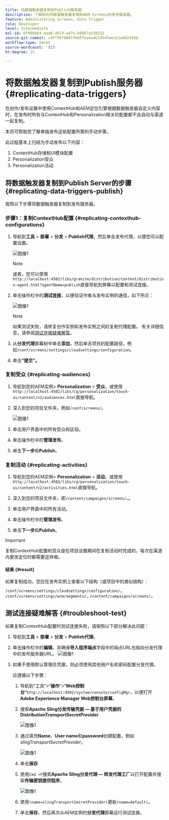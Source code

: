 ```yaml
---
title: 将数据触发器复制到Publish服务器
description: 了解如何将数据触发器复制到AEM Screens的发布服务器。
feature: Administering Screens, Data Trigger
role: Developer
level: Intermediate
exl-id: 6f90b864-eaa0-4b74-a47e-b0967a550552
source-git-commit: cdff56f0807f6d5fea4a4b1d545aecb1e80245bb
workflow-type: tm+mt
source-wordcount: '523'
ht-degree: 1%

---
```


# 将数据触发器复制到Publish服务器 {#replicating-data-triggers}

在创作/发布设置中使用ContextHub和AEM定位引擎根据数据触发器自定义内容时，在发布时所有与ContextHub和Personalization相关的配置都不会自动与渠道一起复制。

本页可帮助您了解单独发布这些配置所需的手动步骤。

此过程基本上归结为手动发布以下内容：

1. ContextHub存储和UI模块配置
1. Personalization受众
1. Personalization活动

## 将数据触发器复制到Publish Server的步骤 {#replicating-data-triggers-publish}

按照以下步骤将数据触发器复制到发布服务器。

### 步骤1：复制ContextHub配置 {#replicating-contexthub-configurations}

1. 导航到&#x200B;**工具** > **部署** > **分发** > **Publish代理**，然后单击发布代理，以便您可以配置设置。

   ![图像1](/help/user-guide/assets/replicating-triggers/replicating-triggers1.png)

   >[!NOTE]
   >
   >或者，您可以使用`http://localhost:4502/libs/granite/distribution/content/distribution-agent.html?agentName=publish`直接导航到屏幕以配置和测试连接。

1. 单击操作栏中的&#x200B;**测试连接**，以便验证作者与发布实例的通信，如下所示：

   ![图像1](/help/user-guide/assets/replicating-triggers/replicating-triggers2.png)

   >[!NOTE]
   >
   >如果测试失败，请修复创作实例和发布实例之间的复制代理配置。 有关详细信息，请参阅[测试连接疑难解答](/help/user-guide/replicating-data-triggers.md#troubleshoot-test)。

1. 从&#x200B;**分发代理**&#x200B;屏幕树中单击&#x200B;**添加**，然后单击项目的配置路径，例如`/conf/screens/settings/cloudsettings/configuration`。

1. 单击&#x200B;**“提交”。**

### 复制受众 {#replicating-audiences}

1. 导航到您的AEM实例> **Personalization** > **受众**，或使用`http://localhost:4502/libs/cq/personalization/touch-ui/content/v2/audiences.html`直接导航。

1. 深入到您的项目文件夹，例如`/conf/screens/`。

   ![图像1](/help/user-guide/assets/replicating-triggers/replicating-triggers10.png)

1. 单击用户界面中的所有受众和区段。

1. 单击操作栏中的&#x200B;**管理发布**。

1. 单击&#x200B;**下一步**&#x200B;和&#x200B;**Publish**。

### 复制活动 {#replicating-activities}

1. 导航到您的AEM实例> **Personalization** > **活动**，或使用`http://localhost:4502/libs/cq/personalization/touch-ui/content/v2/activities.html`直接导航。

1. 深入到您的项目文件夹，即`/content/campaigns/screens/…`。

1. 单击用户界面中的所有活动。

1. 单击操作栏中的&#x200B;**管理发布**。

1. 单击&#x200B;**下一步**&#x200B;和&#x200B;**Publish**。

>[!IMPORTANT]
>
>复制ContextHub配置和受众是在项目设置期间在复制活动时完成的，每次在渠道内更改定位时都需要这样做。

#### 结果 {#result}

如果复制成功，您应在发布实例上查看以下结构（或项目中的类似结构）：

`/conf/screens/settings/cloudsettings/configuration/…`
`/conf/screens/settings/wcm/segments/…`
`/content/campaigns/screens/…`

## 测试连接疑难解答 {#troubleshoot-test}

如果复制ContextHub配置时测试连接失败，请按照以下部分解决此问题：

1. 导航到&#x200B;**工具** > **部署** > **分发** > **Publish代理**。

1. 单击操作栏中的&#x200B;**编辑**，并确保&#x200B;**导入程序端点**&#x200B;字段中的端点URL也指向分发代理中的发布服务器URL。
   ![图像1](/help/user-guide/assets/replicating-triggers/replicating-triggers9.png)

1. 如果不使用默认管理员凭据，则必须使用其他用户名和密码配置分发代理。

   应遵循以下步骤：

   1. 导航到“工具”>“**操作**”>“**Web控制台**”`http://localhost:4502/system/console/configMgr`，以便打开&#x200B;**Adobe Experience Manager Web控制台屏幕**。
   1. 搜索&#x200B;**Apache Sling分发传输凭据 — 基于用户凭据的DistributionTransportSecretProvider**

      ![图像1](/help/user-guide/assets/replicating-triggers/replicating-triggers6.png)

   1. 通过填充&#x200B;**Name**、**User name**&#x200B;和&#x200B;**password**&#x200B;创建配置，例如&#x200B;*slingTransportSecretProvider*。

      ![图像1](/help/user-guide/assets/replicating-triggers/replicating-triggers7.png)

   1. 单击&#x200B;**保存**
   1. 使用`Cmd +F`搜索&#x200B;**Apache Sling分发代理 — 转发代理工厂**&#x200B;以打开配置并搜索&#x200B;**传输密钥提供程序**。

      ![图像1](/help/user-guide/assets/replicating-triggers/replicating-triggers8.png)

   1. 使用`(name=slingTransportSecretProvider)`更新`(name=default)`。
   1. 单击&#x200B;**保存**，然后再次从AEM实例的&#x200B;**分发代理**&#x200B;屏幕运行测试连接。
